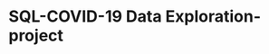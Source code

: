 <html>
  <head>
    <h1>SQL-COVID-19 Data Exploration-project</h1>
  </head>
  <body></body>
</html>

